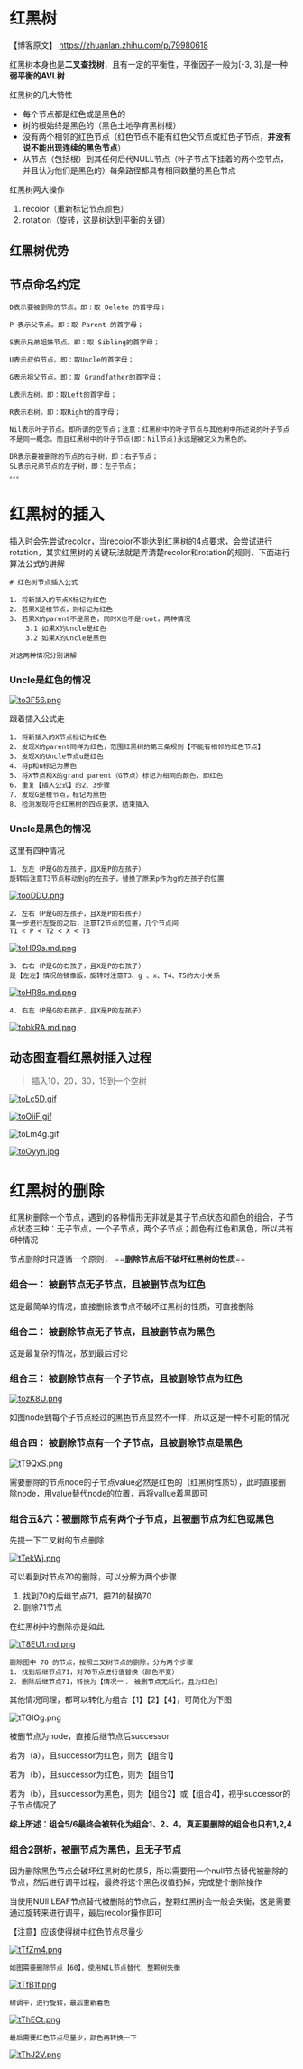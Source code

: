 # 红黑树

【博客原文】 https://zhuanlan.zhihu.com/p/79980618

红黑树本身也是**二叉查找树**，且有一定的平衡性，平衡因子一般为[-3, 3],是一种**弱平衡的AVL树**

红黑树的几大特性

- 每个节点都是红色或是黑色的
- 树的根始终是黑色的（黑色土地孕育黑树根）
- 没有两个相邻的红色节点（红色节点不能有红色父节点或红色子节点，**并没有说不能出现连续的黑色节点**）
- 从节点（包括根）到其任何后代NULL节点（叶子节点下挂着的两个空节点，并且认为他们是黑色的）每条路径都具有相同数量的黑色节点



红黑树两大操作

1. recolor（重新标记节点颜色）
2. rotation（旋转，这是树达到平衡的关键）



## 红黑树优势



## 节点命名约定

    D表示要被删除的节点。即：取 Delete 的首字母；
    
    P 表示父节点。即：取 Parent 的首字母；
    
    S表示兄弟姐妹节点。即：取 Sibling的首字母；
    
    U表示叔伯节点。即：取Uncle的首字母；
    
    G表示祖父节点。即：取 Grandfather的首字母；
    
    L表示左树。即：取Left的首字母；
    
    R表示右树。即：取Right的首字母；
    
    Nil表示叶子节点。即所谓的空节点；注意：红黑树中的叶子节点与其他树中所述说的叶子节点不是同一概念。而且红黑树中的叶子节点(即：Nil节点)永远是被定义为黑色的。
    
    DR表示要被删除的节点的右子树，即：右子节点；
    SL表示兄弟节点的左子树，即：左子节点；
    。。。


# 红黑树的插入

插入时会先尝试recolor，当recolor不能达到红黑树的4点要求，会尝试进行rotation，其实红黑树的关键玩法就是弄清楚recolor和rotation的规则，下面进行算法公式的讲解

    # 红色树节点插入公式
    
    1. 将新插入的节点X标记为红色
    2. 若果X是根节点，则标记为红色
    3. 若果X的parent不是黑色，同时X也不是root，两种情况
        3.1 如果X的Uncle是红色
        3.2 如果X的Uncle是黑色
        
    对这两种情况分别讲解


### Uncle是红色的情况

[![to3F56.png](https://s1.ax1x.com/2020/06/10/to3F56.png)](https://imgchr.com/i/to3F56)

跟着插入公式走

    1. 将新插入的X节点标记为红色
    2. 发现X的parent同样为红色，范围红黑树的第三条规则【不能有相邻的红色节点】
    3. 发现X的Uncle节点u是红色
    4. 将p和u标记为黑色
    5. 将X节点和X的grand parent（G节点）标记为相同的颜色，即红色
    6. 重复【插入公式】的2、3步骤
    7. 发现G是根节点，标记为黑色
    8. 检测发现符合红黑树的四点要求，结束插入

### Uncle是黑色的情况

这里有四种情况

    1. 左左（P是G的左孩子，且X是P的左孩子）
    旋转后注意T3节点移动到g的左孩子，替换了原来p作为g的左孩子的位置

[![tooDDU.png](https://s1.ax1x.com/2020/06/10/tooDDU.png)](https://imgchr.com/i/tooDDU)
    
    2. 左右（P是G的左孩子，且X是P的右孩子）
    第一步进行左旋的之后，注意T2节点的位置，几个节点间
    T1 < P < T2 < X < T3

[![toH99s.md.png](https://s1.ax1x.com/2020/06/10/toH99s.md.png)](https://imgchr.com/i/toH99s)


    3. 右右（P是G的右孩子，且X是P的右孩子）
    是【左左】情况的镜像版，旋转时注意T3、g 、x、T4、T5的大小关系

[![toHR8s.md.png](https://s1.ax1x.com/2020/06/10/toHR8s.md.png)](https://imgchr.com/i/toHR8s)

    4. 右左（P是G的右孩子，且X是P的左孩子）

[![tobkRA.md.png](https://s1.ax1x.com/2020/06/10/tobkRA.md.png)](https://imgchr.com/i/tobkRA)


## 动态图查看红黑树插入过程


> 插入10，20，30，15到一个空树

[![toLc5D.gif](https://s1.ax1x.com/2020/06/10/toLc5D.gif)](https://imgchr.com/i/toLc5D)

[![toOiiF.gif](https://s1.ax1x.com/2020/06/10/toOiiF.gif)](https://imgchr.com/i/toOiiF)

![toLm4g.gif](https://s1.ax1x.com/2020/06/10/toLm4g.gif)

[![toOyyn.jpg](https://s1.ax1x.com/2020/06/10/toOyyn.jpg)](https://imgchr.com/i/toOyyn)


# 红黑树的删除

红黑树删除一个节点，遇到的各种情形无非就是其子节点状态和颜色的组合，子节点状态三种：无子节点，一个子节点，两个子节点；颜色有红色和黑色，所以共有6种情况

节点删除时只遵循一个原则， ==**删除节点后不破坏红黑树的性质**==


### 组合一： 被删节点无子节点，且被删节点为红色

这是最简单的情况，直接删除该节点不破坏红黑树的性质，可直接删除

### 组合二： 被删除节点无子节点，且被删节点为黑色

这是最复杂的情况，放到最后讨论

### 组合三： 被删除节点有一个子节点，且被删除节点为红色

[![tozK8U.png](https://s1.ax1x.com/2020/06/10/tozK8U.png)](https://imgchr.com/i/tozK8U)

如图node到每个子节点经过的黑色节点显然不一样，所以这是一种不可能的情况

### 组合四： 被删除节点有一个子节点，且被删除节点是黑色

![tT9QxS.png](https://s1.ax1x.com/2020/06/10/tT9QxS.png)

需要删除的节点node的子节点value必然是红色的（红黑树性质5），此时直接删除node，用value替代node的位置，再将vallue着黑即可

### 组合五&六：被删除节点有两个子节点，且被删节点为红色或黑色

先提一下二叉树的节点删除

[![tTekWj.png](https://s1.ax1x.com/2020/06/10/tTekWj.png)](https://imgchr.com/i/tTekWj)

可以看到对节点70的删除，可以分解为两个步骤
1. 找到70的后继节点71，把71的替换70
2. 删除71节点


在红黑树中的删除亦是如此

[![tT8EU1.md.png](https://s1.ax1x.com/2020/06/10/tT8EU1.md.png)](https://imgchr.com/i/tT8EU1)

    删除图中 70 的节点，按照二叉树节点的删除，分为两个步骤
    1. 找到后继节点71，对70节点进行值替换（颜色不变）
    2. 删除后继节点71，转换为【情况一： 被删节点无后代，且为红色】

其他情况同理，都可以转化为组合【1】【2】【4】，可简化为下图

![tTGIOg.png](https://s1.ax1x.com/2020/06/10/tTGIOg.png)
    
被删节点为node，直接后继节点后successor

若为（a），且successor为红色，则为【组合1】

若为（b），且successor为红色，则为【组合1】

若为（b），且successor为黑色，则为【组合2】或【组合4】，视乎successor的子节点情况了

**综上所述：组合5/6最终会被转化为组合1、2、4，真正要删除的组合也只有1,2,4**

### 组合2剖析，被删节点为黑色，且无子节点

因为删除黑色节点会破坏红黑树的性质5，所以需要用一个null节点替代被删除的节点，然后进行调平过程，最终将这个黑色权值扔掉，完成整个删除操作

当使用NUll LEAF节点替代被删除的节点后，整颗红黑树会一般会失衡，这是需要通过旋转来进行调平，最后recolor操作即可

【注意】应该使得树中红色节点尽量少

[![tTfZm4.png](https://s1.ax1x.com/2020/06/10/tTfZm4.png)](https://imgchr.com/i/tTfZm4)

    如图需要删除节点【60】，使用NIL节点替代，整颗树失衡

[![tTfB1f.png](https://s1.ax1x.com/2020/06/10/tTfB1f.png)](https://imgchr.com/i/tTfB1f)

    树调平，进行旋转，最后重新着色

[![tThECt.png](https://s1.ax1x.com/2020/06/10/tThECt.png)](https://imgchr.com/i/tThECt)

    最后需要红色节点尽量少，颜色再转换一下

[![tThJ2V.png](https://s1.ax1x.com/2020/06/10/tThJ2V.png)](https://imgchr.com/i/tThJ2V)
    
    